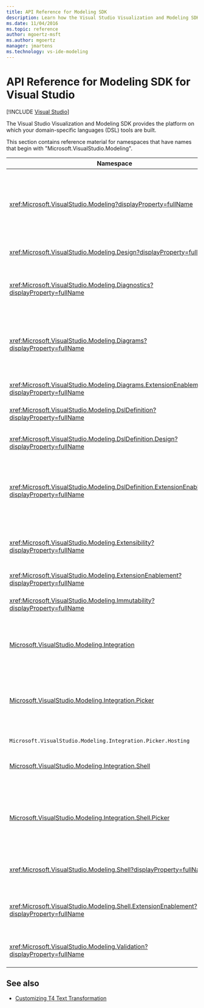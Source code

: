 ```yaml
---
title: API Reference for Modeling SDK
description: Learn how the Visual Studio Visualization and Modeling SDK provides the platform on which your domain-specific languages (DSLs) tools are built.
ms.date: 11/04/2016
ms.topic: reference
author: mgoertz-msft
ms.author: mgoertz
manager: jmartens
ms.technology: vs-ide-modeling
---
```

# API Reference for Modeling SDK for Visual Studio

 [!INCLUDE [Visual Studio](~/includes/applies-to-version/vs-windows-only.md)]

The Visual Studio Visualization and Modeling SDK provides the platform on which your domain-specific languages (DSL) tools are built.

This section contains reference material for namespaces that have names that begin with "Microsoft.VisualStudio.Modeling".

|Namespace|Content|
|-|-|
|<xref:Microsoft.VisualStudio.Modeling?displayProperty=fullName>|Classes such as ModelElement, which is the base class of all domain classes that you define in a DSL.|
|<xref:Microsoft.VisualStudio.Modeling.Design?displayProperty=fullName>|Classes that form part of a DSL definition.|
|<xref:Microsoft.VisualStudio.Modeling.Diagnostics?displayProperty=fullName>|The model Store Viewer and performance measurement tools.|
|<xref:Microsoft.VisualStudio.Modeling.Diagrams?displayProperty=fullName>|Classes such as ShapeElement, which is the base class of all shapes that you define in a DSL.|
|<xref:Microsoft.VisualStudio.Modeling.Diagrams.ExtensionEnablement?displayProperty=fullName>|Gesture and Selection methods.|
|<xref:Microsoft.VisualStudio.Modeling.DslDefinition?displayProperty=fullName>|The API of the DSL Definition designer.|
|<xref:Microsoft.VisualStudio.Modeling.DslDefinition.Design?displayProperty=fullName>|Internal classes of the DSL Definition designer.|
|<xref:Microsoft.VisualStudio.Modeling.DslDefinition.ExtensionEnablement?displayProperty=fullName>|Attributes that allow you to extend the DSL designer with commands, gestures, and validation.|
|<xref:Microsoft.VisualStudio.Modeling.Extensibility?displayProperty=fullName>|Extension methods for ModelElement that implement DSL Extensibility.|
|<xref:Microsoft.VisualStudio.Modeling.ExtensionEnablement?displayProperty=fullName>|Extensibility attributes|
|<xref:Microsoft.VisualStudio.Modeling.Immutability?displayProperty=fullName>|Lets you make parts of a model read-only.|
|[Microsoft.VisualStudio.Modeling.Integration](/previous-versions/ee904412(v=vs.140))|The Modelbus API, which helps you integrate different models.|
|[Microsoft.VisualStudio.Modeling.Integration.Picker](/previous-versions/ee904394(v=vs.140))|The dialog box that lets users navigate to models and elements to create Modelbus references.|
|`Microsoft.VisualStudio.Modeling.Integration.Picker.Hosting`|The Picker service.|
|[Microsoft.VisualStudio.Modeling.Integration.Shell](/previous-versions/ee869435(v=vs.140))|Modelbus adapter framework for Visual Studio.|
|[Microsoft.VisualStudio.Modeling.Integration.Shell.Picker](/previous-versions/ee886769(v=vs.140))|The Picker dialog box that lets users navigate to models and elements to create Modelbus references.|
|<xref:Microsoft.VisualStudio.Modeling.Shell?displayProperty=fullName>|The interface between DSLs and Visual Studio.|
|<xref:Microsoft.VisualStudio.Modeling.Shell.ExtensionEnablement?displayProperty=fullName>|Lets you define shortcut (context) menu commands.|
|<xref:Microsoft.VisualStudio.Modeling.Validation?displayProperty=fullName>|Lets you define validation constraints.|

## See also

- [Customizing T4 Text Transformation](../modeling/customizing-t4-text-transformation.md)
